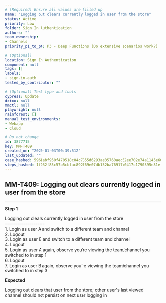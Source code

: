 ```yaml
---
# (Required) Ensure all values are filled up
name: "Logging out clears currently logged in user from the store"
status: Active
priority: Low
folder: Sign In Authentication
authors: ""
team_ownership:
- Channels
priority_p1_to_p4: P3 - Deep Functions (Do extensive scenarios work?)

# (Optional)
location: Sign In Authentication
component: null
tags: []
labels:
- sign-in-auth
tested_by_contributor: ""

# (Optional) Test type and tools
cypress: Update
detox: null
mmctl: null
playwright: null
rainforest: []
manual_test_environments:
- Webapp
- Cloud

# Do not change
id: 3877715
key: MM-T409
created_on: "2020-01-03T00:39:51Z"
last_updated: ""
case_hashed: 5961abf950f470518c04c7855d6293ae35760aec32ee702e74a1145e606feb8771887f96305f59185d7e075fcfa9b19f
steps_hashed: 1f932f85c57b5cbfac892769e07db152ba76917c0417c1790395e31ef815230e5b41b2301620014626e01e9e0e2beea2
---
```


<!-- (Auto-generated) Based on frontmatter's "key" and "name" -->

## MM-T409: Logging out clears currently logged in user from the store

---

**Step 1**

Logging out clears currently logged in user from the store\
\--------------------\
1\. Login as user A and switch to a different team and channel\
2\. Logout\
3\. Login as user B and switch to a different team and channel\
4\. Logout\
5\. Login as user A again, observe you're viewing the team/channel you switched to in step 1\
6\. Logout\
7\. Login as user B again, observe you're viewing the team/channel you switched to in step 3

**Expected**

Logging out clears that user from the store; other user's last viewed channel should not persist on next user logging in
